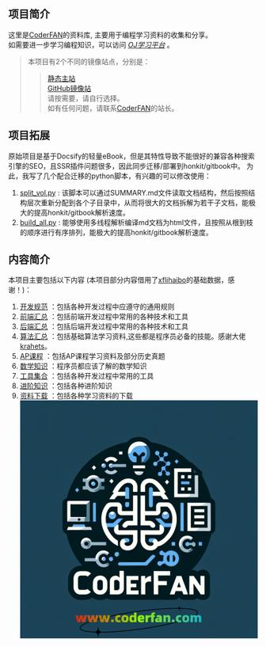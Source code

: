 ## 项目简介  
这里是[CoderFAN](https://www.coderfan.com)的资料库, 主要用于编程学习资料的收集和分享。  
如需要进一步学习编程知识，可以访问 *[OJ学习平台](https://www.coderfan.com)* 。  

>本项目有2个不同的镜像站点，分别是：
>>[静态主站](https://wiki.coderfan.com)  
>>[GitHub镜像站](https://kittencn.github.io/ks/_book/)  
>>请按需要，请自行选择。  
>如有任何问题，请联系[CoderFAN](https://www.coderfan.com)的站长。

## 项目拓展
原始项目是基于Docsify的轻量eBook，但是其特性导致不能很好的兼容各种搜索引擎的SEO，且SSR插件问题很多，因此同步迁移/部署到honkit/gitbook中。
为此，我写了几个配合迁移的python脚本，有兴趣的可以修改使用：
1. [split_vol.py](https://github.com/KittenCN/ks/blob/master/split_vol.py) : 该脚本可以通过SUMMARY.md文件读取文档结构，然后按照结构层次重新分配到各个子目录中，从而将很大的文档拆解为若干子文档，能极大的提高honkit/gitbook解析速度。
2. [build_all.py](https://github.com/KittenCN/ks/blob/master/build_all.py) : 能够使用多线程解析编译md文档为html文件，且按照从根到枝的顺序进行有序排列，能极大的提高honkit/gitbook解析速度。

## 内容简介
本项目主要包括以下内容 (本项目部分内容借用了[xflihaibo](https://xflihaibo.github.io/docs/)的基础数据，感谢！)：  
1. [开发规范](https://wiki.coderfan.com/standard/) ：包括各种开发过程中应遵守的通用规则  
2. [前端汇总](https://wiki.coderfan.com/web/) ：包括前端开发过程中常用的各种技术和工具  
3. [后端汇总](https://wiki.coderfan.com/coding/) ：包括后端开发过程中常用的各种技术和工具  
4. [算法汇总](https://wiki.coderfan.com/algorithms/) ：包括基础算法学习资料,这些都是程序员必备的技能。感谢大佬[krahets](https://github.com/krahets/hello-algo)。  
5. [AP课程](https://wiki.coderfan.com/ap/) ：包括AP课程学习资料及部分历史真题  
6. [数学知识](https://wiki.coderfan.com/math/) ：程序员都应该了解的数学知识  
7. [工具集合](https://wiki.coderfan.com/tool/) ：包括各种开发过程中常用的工具  
8. [进阶知识](https://wiki.coderfan.com/advance/) ：包括各种进阶知识  
9. [资料下载](https://wiki.coderfan.com/docs/)   ：包括各种学习资料的下载  
[![img](img/coderfan_logo.png)](https://www.coderfan.com) 
